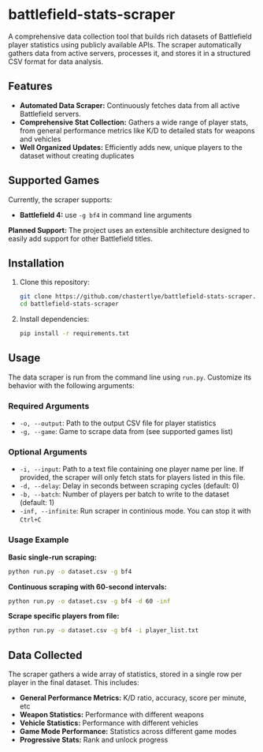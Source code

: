 # battlefield-stats-scraper
A comprehensive data collection tool that builds rich datasets of Battlefield player statistics using publicly available APIs. The scraper automatically gathers data from active servers, processes it, and stores it in a structured CSV format for data analysis. 

## Features
* **Automated Data Scraper:** Continuously fetches data from all active Battlefield servers.
* **Comprehensive Stat Collection:** Gathers a wide range of player stats, from general performance metrics like K/D to detailed stats for weapons and vehicles
* **Well Organized Updates:** Efficiently adds new, unique players to the dataset without creating duplicates

## Supported Games
Currently, the scraper supports:
* **Battlefield 4:** use `-g bf4` in command line arguments

**Planned Support:** The project uses an extensible architecture designed to easily add support for other Battlefield titles.

## Installation

1. Clone this repository:
   ```bash
   git clone https://github.com/chastertlye/battlefield-stats-scraper.git
   cd battlefield-stats-scraper
   ```

2. Install dependencies:
   ```bash
   pip install -r requirements.txt
   ```

## Usage
The data scraper is run from the command line using `run.py`. Customize its behavior with the following arguments:

### Required Arguments
* `-o, --output`: Path to the output CSV file for player statistics
* `-g, --game`: Game to scrape data from (see supported games list)

### Optional Arguments
* `-i, --input`: Path to a text file containing one player name per line. If provided, the scraper will only fetch stats for players listed in this file.
* `-d, --delay`: Delay in seconds between scraping cycles (default: 0)
* `-b, --batch`: Number of players per batch to write to the dataset (default: 1)
* `-inf, --infinite`: Run scraper in continious mode. You can stop it with `Ctrl+C`

### Usage Example
**Basic single-run scraping:**
```bash
python run.py -o dataset.csv -g bf4
```
**Continuous scraping with 60-second intervals:**
```bash
python run.py -o dataset.csv -g bf4 -d 60 -inf
```
**Scrape specific players from file:**
```bash
python run.py -o dataset.csv -g bf4 -i player_list.txt
```

## Data Collected
The scraper gathers a wide array of statistics, stored in a single row per player in the final dataset. This includes:

* **General Performance Metrics:** K/D ratio, accuracy, score per minute, etc
* **Weapon Statistics:** Performance with different weapons
* **Vehicle Statistics:** Performance with different vehicles
* **Game Mode Performance:** Statistics across different game modes
* **Progressive Stats:** Rank and unlock progress
